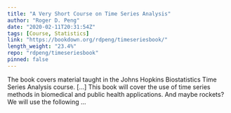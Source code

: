 ```yaml
---
title: "A Very Short Course on Time Series Analysis"
author: "Roger D. Peng"
date: "2020-02-11T20:31:54Z"
tags: [Course, Statistics]
link: "https://bookdown.org/rdpeng/timeseriesbook/"
length_weight: "23.4%"
repo: "rdpeng/timeseriesbook"
pinned: false
---
```


The book covers material taught in the Johns Hopkins Biostatistics Time Series Analysis course. [...] This book will cover the use of time series methods in biomedical and public health applications. And maybe rockets? We will use the following ...
